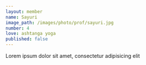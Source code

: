 ```yaml
---
layout: member
name: Sayuri
image_path: /images/photo/prof/sayuri.jpg
number: 4
love: ashtanga yoga
published: false
---
```

Lorem ipsum dolor sit amet, consectetur adipisicing elit
